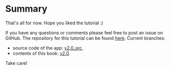# Summary

That's all for now. Hope you liked the tutorial :)

If you have any questions or comments please feel free to post an issue on GitHub.
The repository for this tutorial can be found [here](https://github.com/theimowski/SuaveMusicStore).
Current branches:
* source code of the app: [v2.0_src](https://github.com/theimowski/SuaveMusicStore/tree/v2.0_src),
* contents of this book: [v2.0](https://github.com/theimowski/SuaveMusicStore/tree/v2.0).

Take care!
